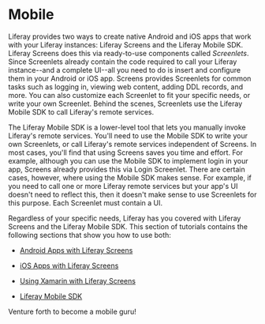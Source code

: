 # Mobile [](id=mobile)

Liferay provides two ways to create native Android and iOS apps that work with 
your Liferay instances: Liferay Screens and the Liferay Mobile SDK. Liferay 
Screens does this via ready-to-use components called *Screenlets*. Since 
Screenlets already contain the code required to call your Liferay instance--and 
a complete UI--all you need to do is insert and configure them in your Android 
or iOS app. Screens provides Screenlets for common tasks such as logging in, 
viewing web content, adding DDL records, and more. You can also customize each 
Screenlet to fit your specific needs, or write your own Screenlet. Behind the 
scenes, Screenlets use the Liferay Mobile SDK to call Liferay's remote services. 

The Liferay Mobile SDK is a lower-level tool that lets you manually invoke 
Liferay's remote services. You'll need to use the Mobile SDK to write your own 
Screenlets, or call Liferay's remote services independent of Screens. In most 
cases, you'll find that using Screens saves you time and effort. For example, 
although you can use the Mobile SDK to implement login in your app, Screens 
already provides this via Login Screenlet. There are certain cases, however, 
where using the Mobile SDK makes sense. For example, if you need to call one or 
more Liferay remote services but your app's UI doesn't need to reflect this, 
then it doesn't make sense to use Screenlets for this purpose. Each Screenlet 
must contain a UI. 

Regardless of your specific needs, Liferay has you covered with Liferay Screens 
and the Liferay Mobile SDK. This section of tutorials contains the following 
sections that show you how to use both:

-   [Android Apps with Liferay Screens](/develop/tutorials/-/knowledge_base/7-1/android-apps-with-liferay-screens)

-   [iOS Apps with Liferay Screens](/develop/tutorials/-/knowledge_base/7-1/ios-apps-with-liferay-screens)

-   [Using Xamarin with Liferay Screens](/develop/tutorials/-/knowledge_base/7-1/using-xamarin-with-liferay-screens)

-   [Liferay Mobile SDK](/develop/tutorials/-/knowledge_base/7-1/mobile-sdk)

Venture forth to become a mobile guru!
